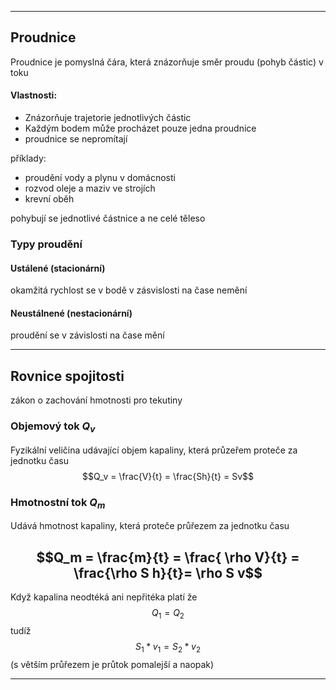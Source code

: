 

-----
## Proudnice
Proudnice je pomyslná čára, která znázorňuje směr proudu (pohyb částic) v toku

#### Vlastnosti:
- Znázorňuje trajetorie jednotlivých částic
- Každým bodem může procházet pouze jedna proudnice
- proudnice se nepromítají


příklady:
- proudění vody a plynu v domácnosti
- rozvod oleje a maziv ve strojích
- krevní oběh

pohybují se jednotlivé částnice a ne celé těleso

### Typy proudění
#### Ustálené (stacionární)
okamžitá rychlost se v bodě v zásvislosti na čase nemění

#### Neustálnené (nestacionární)
proudění se v závislosti na čase mění



-----



## Rovnice spojitosti
zákon o zachování hmotnosti pro tekutiny

### Objemový tok $Q_v$
Fyzikální veličina udávající objem kapaliny, která průzeřem proteče za jednotku času
$$Q_v = \frac{V}{t} = \frac{Sh}{t} = Sv$$
### Hmotnostní tok $Q_m$
Udává hmotnost kapaliny, která proteče průřezem za jednotku času

$$Q_m = \frac{m}{t} = \frac{ \rho V}{t} = \frac{\rho S h}{t}= \rho S v$$
---
Když kapalina neodtéká ani nepřitéka platí že 
$$Q_1 = Q_2$$
tudíž
$$S_1 *v_1 = S_2 *v_2$$
(s větším průřezem je průtok pomalejší a naopak)


---